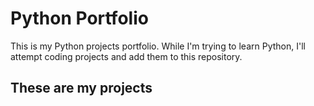 # Python Portfolio
This is my Python projects portfolio. While I'm trying to learn Python, I'll attempt coding projects and add them to this repository.

## These are my projects

